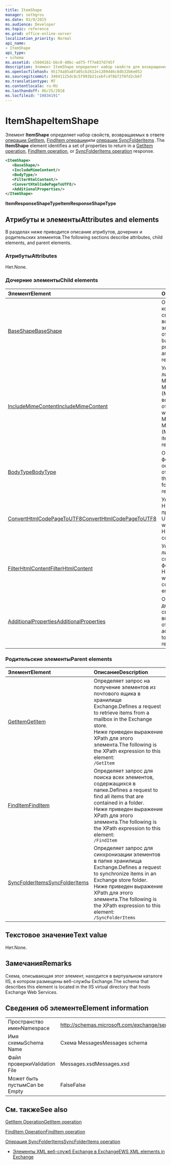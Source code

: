 ```yaml
---
title: ItemShape
manager: sethgros
ms.date: 03/9/2015
ms.audience: Developer
ms.topic: reference
ms.prod: office-online-server
localization_priority: Normal
api_name:
- ItemShape
api_type:
- schema
ms.assetid: c5604161-bbc0-40bc-ad75-ff7e837d745f
description: Элемент ItemShape определяет набор свойств для возвращения операции GetItem, FindItem операции или операции SyncFolderItems ответа.
ms.openlocfilehash: 95174a85a8fa05cb2612e1289d46c8db32b6e052
ms.sourcegitcommit: 34041125dc8c5f993b21cebfc4f8b72f0fd2cb6f
ms.translationtype: MT
ms.contentlocale: ru-RU
ms.lasthandoff: 06/25/2018
ms.locfileid: "19834191"
---
```

# <a name="itemshape"></a><span data-ttu-id="c2e89-103">ItemShape</span><span class="sxs-lookup"><span data-stu-id="c2e89-103">ItemShape</span></span>

<span data-ttu-id="c2e89-104">Элемент **ItemShape** определяет набор свойств, возвращаемых в ответе [операции GetItem](getitem-operation.md), [FindItem операции](finditem-operation.md)или [операции SyncFolderItems](syncfolderitems-operation.md) .</span><span class="sxs-lookup"><span data-stu-id="c2e89-104">The **ItemShape** element identifies a set of properties to return in a [GetItem operation](getitem-operation.md), [FindItem operation](finditem-operation.md), or [SyncFolderItems operation](syncfolderitems-operation.md) response.</span></span> 
  
```XML
<ItemShape>
   <BaseShape/>
   <IncludeMimeContent/>
   <BodyType/>
   <FilterHtmlContent/>
   <ConvertHtmlCodePageToUTF8/>
   <AdditionalProperties/>
</ItemShape>
```

 <span data-ttu-id="c2e89-105">**ItemResponseShapeType**</span><span class="sxs-lookup"><span data-stu-id="c2e89-105">**ItemResponseShapeType**</span></span>
## <a name="attributes-and-elements"></a><span data-ttu-id="c2e89-106">Атрибуты и элементы</span><span class="sxs-lookup"><span data-stu-id="c2e89-106">Attributes and elements</span></span>

<span data-ttu-id="c2e89-107">В разделах ниже приводится описание атрибутов, дочерних и родительских элементов.</span><span class="sxs-lookup"><span data-stu-id="c2e89-107">The following sections describe attributes, child elements, and parent elements.</span></span>
  
### <a name="attributes"></a><span data-ttu-id="c2e89-108">Атрибуты</span><span class="sxs-lookup"><span data-stu-id="c2e89-108">Attributes</span></span>

<span data-ttu-id="c2e89-109">Нет.</span><span class="sxs-lookup"><span data-stu-id="c2e89-109">None.</span></span>
  
### <a name="child-elements"></a><span data-ttu-id="c2e89-110">Дочерние элементы</span><span class="sxs-lookup"><span data-stu-id="c2e89-110">Child elements</span></span>

|<span data-ttu-id="c2e89-111">**Элемент**</span><span class="sxs-lookup"><span data-stu-id="c2e89-111">**Element**</span></span>|<span data-ttu-id="c2e89-112">**Описание**</span><span class="sxs-lookup"><span data-stu-id="c2e89-112">**Description**</span></span>|
|:-----|:-----|
|[<span data-ttu-id="c2e89-113">BaseShape</span><span class="sxs-lookup"><span data-stu-id="c2e89-113">BaseShape</span></span>](baseshape.md) <br/> |<span data-ttu-id="c2e89-114">Определяет базовую конфигурацию свойства, возвращаемые в элемент или папку ответ.</span><span class="sxs-lookup"><span data-stu-id="c2e89-114">Identifies the basic configuration of properties to return in an item or folder response.</span></span>  <br/> |
|[<span data-ttu-id="c2e89-115">IncludeMimeContent</span><span class="sxs-lookup"><span data-stu-id="c2e89-115">IncludeMimeContent</span></span>](includemimecontent.md) <br/> |<span data-ttu-id="c2e89-116">Указывает, является ли содержимое Multipurpose Internet Mail Extensions (MIME) элементов возвращаемого в ответе.</span><span class="sxs-lookup"><span data-stu-id="c2e89-116">Specifies whether the Multipurpose Internet Mail Extensions (MIME) content of an item is returned in the response.</span></span>  <br/> |
|[<span data-ttu-id="c2e89-117">BodyType</span><span class="sxs-lookup"><span data-stu-id="c2e89-117">BodyType</span></span>](bodytype.md) <br/> |<span data-ttu-id="c2e89-118">Определяет способ форматирования основного текста в ответе.</span><span class="sxs-lookup"><span data-stu-id="c2e89-118">Identifies how the body text is formatted in the response.</span></span>  <br/> |
|[<span data-ttu-id="c2e89-119">ConvertHtmlCodePageToUTF8</span><span class="sxs-lookup"><span data-stu-id="c2e89-119">ConvertHtmlCodePageToUTF8</span></span>](converthtmlcodepagetoutf8.md) <br/> |<span data-ttu-id="c2e89-120">Указывает, будет ли HTML-тела элемента преобразуется в UTF8.</span><span class="sxs-lookup"><span data-stu-id="c2e89-120">Indicates whether the item HTML body is converted to UTF8.</span></span>  <br/> |
|[<span data-ttu-id="c2e89-121">FilterHtmlContent</span><span class="sxs-lookup"><span data-stu-id="c2e89-121">FilterHtmlContent</span></span>](filterhtmlcontent.md) <br/> |<span data-ttu-id="c2e89-122">Указывает, включена ли фильтрация содержимого в формате HTML.</span><span class="sxs-lookup"><span data-stu-id="c2e89-122">Specifies whether HTML content filtering is enabled.</span></span>  <br/> |
|[<span data-ttu-id="c2e89-123">AdditionalProperties</span><span class="sxs-lookup"><span data-stu-id="c2e89-123">AdditionalProperties</span></span>](additionalproperties.md) <br/> |<span data-ttu-id="c2e89-124">Определяет дополнительные свойства, возвращаемые в ответе.</span><span class="sxs-lookup"><span data-stu-id="c2e89-124">Identifies additional properties to return in a response.</span></span>  <br/> |
   
### <a name="parent-elements"></a><span data-ttu-id="c2e89-125">Родительские элементы</span><span class="sxs-lookup"><span data-stu-id="c2e89-125">Parent elements</span></span>

|<span data-ttu-id="c2e89-126">**Элемент**</span><span class="sxs-lookup"><span data-stu-id="c2e89-126">**Element**</span></span>|<span data-ttu-id="c2e89-127">**Описание**</span><span class="sxs-lookup"><span data-stu-id="c2e89-127">**Description**</span></span>|
|:-----|:-----|
|[<span data-ttu-id="c2e89-128">GetItem</span><span class="sxs-lookup"><span data-stu-id="c2e89-128">GetItem</span></span>](getitem.md) <br/> |<span data-ttu-id="c2e89-129">Определяет запрос на получение элементов из почтового ящика в хранилище Exchange.</span><span class="sxs-lookup"><span data-stu-id="c2e89-129">Defines a request to retrieve items from a mailbox in the Exchange store.</span></span>  <br/> <span data-ttu-id="c2e89-130">Ниже приведен выражение XPath для этого элемента.</span><span class="sxs-lookup"><span data-stu-id="c2e89-130">The following is the XPath expression to this element:</span></span>  <br/>  `/GetItem` <br/> |
|[<span data-ttu-id="c2e89-131">FindItem</span><span class="sxs-lookup"><span data-stu-id="c2e89-131">FindItem</span></span>](finditem.md) <br/> |<span data-ttu-id="c2e89-132">Определяет запрос для поиска всех элементов, содержащихся в папке.</span><span class="sxs-lookup"><span data-stu-id="c2e89-132">Defines a request to find all items that are contained in a folder.</span></span>  <br/> <span data-ttu-id="c2e89-133">Ниже приведен выражение XPath для этого элемента.</span><span class="sxs-lookup"><span data-stu-id="c2e89-133">The following is the XPath expression to this element:</span></span>  <br/>  `/FindItem` <br/> |
|[<span data-ttu-id="c2e89-134">SyncFolderItems</span><span class="sxs-lookup"><span data-stu-id="c2e89-134">SyncFolderItems</span></span>](syncfolderitems.md) <br/> |<span data-ttu-id="c2e89-135">Определяет запрос для синхронизации элементов в папке хранилища Exchange.</span><span class="sxs-lookup"><span data-stu-id="c2e89-135">Defines a request to synchronize items in an Exchange store folder.</span></span>  <br/> <span data-ttu-id="c2e89-136">Ниже приведен выражение XPath для этого элемента.</span><span class="sxs-lookup"><span data-stu-id="c2e89-136">The following is the XPath expression to this element:</span></span>  <br/>  `/SyncFolderItems` <br/> |
   
## <a name="text-value"></a><span data-ttu-id="c2e89-137">Текстовое значение</span><span class="sxs-lookup"><span data-stu-id="c2e89-137">Text value</span></span>

<span data-ttu-id="c2e89-138">Нет.</span><span class="sxs-lookup"><span data-stu-id="c2e89-138">None.</span></span>
  
## <a name="remarks"></a><span data-ttu-id="c2e89-139">Замечания</span><span class="sxs-lookup"><span data-stu-id="c2e89-139">Remarks</span></span>

<span data-ttu-id="c2e89-140">Схема, описывающая этот элемент, находится в виртуальном каталоге IIS, в котором размещены веб-службы Exchange.</span><span class="sxs-lookup"><span data-stu-id="c2e89-140">The schema that describes this element is located in the IIS virtual directory that hosts Exchange Web Services.</span></span>
  
## <a name="element-information"></a><span data-ttu-id="c2e89-141">Сведения об элементе</span><span class="sxs-lookup"><span data-stu-id="c2e89-141">Element information</span></span>

|||
|:-----|:-----|
|<span data-ttu-id="c2e89-142">Пространство имен</span><span class="sxs-lookup"><span data-stu-id="c2e89-142">Namespace</span></span>  <br/> |http://schemas.microsoft.com/exchange/services/2006/messages  <br/> |
|<span data-ttu-id="c2e89-143">Имя схемы</span><span class="sxs-lookup"><span data-stu-id="c2e89-143">Schema Name</span></span>  <br/> |<span data-ttu-id="c2e89-144">Схема Messages</span><span class="sxs-lookup"><span data-stu-id="c2e89-144">Messages schema</span></span>  <br/> |
|<span data-ttu-id="c2e89-145">Файл проверки</span><span class="sxs-lookup"><span data-stu-id="c2e89-145">Validation File</span></span>  <br/> |<span data-ttu-id="c2e89-146">Messages.xsd</span><span class="sxs-lookup"><span data-stu-id="c2e89-146">Messages.xsd</span></span>  <br/> |
|<span data-ttu-id="c2e89-147">Может быть пустым</span><span class="sxs-lookup"><span data-stu-id="c2e89-147">Can be Empty</span></span>  <br/> |<span data-ttu-id="c2e89-148">False</span><span class="sxs-lookup"><span data-stu-id="c2e89-148">False</span></span>  <br/> |
   
## <a name="see-also"></a><span data-ttu-id="c2e89-149">См. также</span><span class="sxs-lookup"><span data-stu-id="c2e89-149">See also</span></span>



[<span data-ttu-id="c2e89-150">GetItem Operation</span><span class="sxs-lookup"><span data-stu-id="c2e89-150">GetItem operation</span></span>](getitem-operation.md)
  
[<span data-ttu-id="c2e89-151">FindItem Operation</span><span class="sxs-lookup"><span data-stu-id="c2e89-151">FindItem operation</span></span>](finditem-operation.md)
  
[<span data-ttu-id="c2e89-152">Операция SyncFolderItems</span><span class="sxs-lookup"><span data-stu-id="c2e89-152">SyncFolderItems operation</span></span>](syncfolderitems-operation.md)


- [<span data-ttu-id="c2e89-153">Элементы XML веб-служб Exchange в Exchange</span><span class="sxs-lookup"><span data-stu-id="c2e89-153">EWS XML elements in Exchange</span></span>](ews-xml-elements-in-exchange.md)

